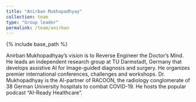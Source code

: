 ```yaml
---
title: "Anirban Mukhopadhyay"
collection: team
type: "Group leader"
permalink: /team/anirban
---
```


{% include base_path %}

Anirban Mukhopadhyay’s vision is to Reverse Engineer the Doctor’s Mind.
He leads an independent research group at TU Darmstadt, Germany that develops assistive AI for Image-guided diagnosis and surgery.
He organizes premier international conferences, challenges and workshops.
Dr. Mukhopadhyay is the AI-partner of RACOON, the radiology conglomerate of 38 German University hospitals to combat COVID-19.
He hosts the popular podcast “AI-Ready Healthcare”.